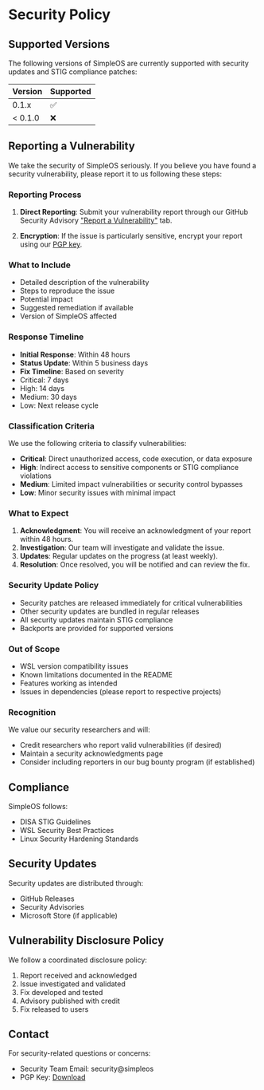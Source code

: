 # Security Policy

## Supported Versions

The following versions of SimpleOS are currently supported with security updates and STIG compliance patches:

| Version | Supported          |
| ------- | ------------------ |
| 0.1.x   | :white_check_mark: |
| < 0.1.0 | :x:                |

## Reporting a Vulnerability

We take the security of SimpleOS seriously. If you believe you have found a security vulnerability, please report it to us following these steps:

### Reporting Process

1. **Direct Reporting**: Submit your vulnerability report through our GitHub Security Advisory ["Report a Vulnerability"](https://github.com/owner/SimpleOS/security/advisories/new) tab.

2. **Encryption**: If the issue is particularly sensitive, encrypt your report using our [PGP key](link-to-pgp-key).

### What to Include

- Detailed description of the vulnerability
- Steps to reproduce the issue
- Potential impact
- Suggested remediation if available
- Version of SimpleOS affected

### Response Timeline

- **Initial Response**: Within 48 hours
- **Status Update**: Within 5 business days
- **Fix Timeline**: Based on severity
 - Critical: 7 days
 - High: 14 days
 - Medium: 30 days
 - Low: Next release cycle

### Classification Criteria

We use the following criteria to classify vulnerabilities:

- **Critical**: Direct unauthorized access, code execution, or data exposure
- **High**: Indirect access to sensitive components or STIG compliance violations
- **Medium**: Limited impact vulnerabilities or security control bypasses
- **Low**: Minor security issues with minimal impact

### What to Expect

1. **Acknowledgment**: You will receive an acknowledgment of your report within 48 hours.
2. **Investigation**: Our team will investigate and validate the issue.
3. **Updates**: Regular updates on the progress (at least weekly).
4. **Resolution**: Once resolved, you will be notified and can review the fix.

### Security Update Policy

- Security patches are released immediately for critical vulnerabilities
- Other security updates are bundled in regular releases
- All security updates maintain STIG compliance
- Backports are provided for supported versions

### Out of Scope

- WSL version compatibility issues
- Known limitations documented in the README
- Features working as intended
- Issues in dependencies (please report to respective projects)

### Recognition

We value our security researchers and will:
- Credit researchers who report valid vulnerabilities (if desired)
- Maintain a security acknowledgments page
- Consider including reporters in our bug bounty program (if established)

## Compliance

SimpleOS follows:
- DISA STIG Guidelines
- WSL Security Best Practices
- Linux Security Hardening Standards

## Security Updates

Security updates are distributed through:
- GitHub Releases
- Security Advisories
- Microsoft Store (if applicable)

## Vulnerability Disclosure Policy

We follow a coordinated disclosure policy:
1. Report received and acknowledged
2. Issue investigated and validated
3. Fix developed and tested
4. Advisory published with credit
5. Fix released to users

## Contact

For security-related questions or concerns:
- Security Team Email: security@simpleos
- PGP Key: [Download](link-to-pgp-key)

